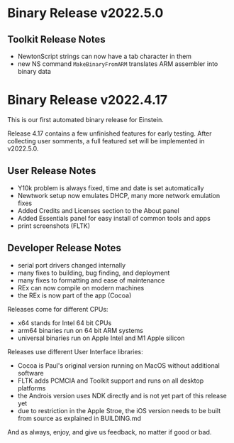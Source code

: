 
Binary Release v2022.5.0
========================

Toolkit Release Notes
---------------------
 - NewtonScript strings can now have a tab character in them
 - new NS command `MakeBinaryFromARM` translates ARM assembler into binary data
 

Binary Release v2022.4.17
=========================

This is our first automated binary release for Einstein.

Release 4.17 contains a few unfinished features for early 
testing. After collecting user somments, a full featured
set will be implemented in v2022.5.0.

User Release Notes
------------------
 - Y10k problem is always fixed, time and date is set automatically
 - Newtwork setup now emulates DHCP, many more network emulation fixes
 - Added Credits and Licenses section to the About panel
 - Added Essentials panel for easy install of common tools and apps
 - print screenshots (FLTK)

Developer Release Notes
-----------------------
 - serial port drivers changed internally
 - many fixes to building, bug finding, and deployment
 - many fixes to formatting and ease of maintenance
 - REx can now compile on modern machines
 - the REx is now part of the app (Cocoa)

Releases come for different CPUs:
 - x64 stands for Intel 64 bit CPUs
 - arm64 binaries run on 64 bit ARM systems
 - universal binaries run on Apple Intel and M1 Apple silicon

Releases use different User Interface libraries:
 - Cocoa is Paul's original version running on MacOS without additional software
 - FLTK adds PCMCIA and Toolkit support and runs on all desktop platforms
 - the Androis version uses NDK directly and is not yet part of this release yet
 - due to restriction in the Apple Stroe, the iOS version needs to be built from source as explained in BUILDING.md 

And as always, enjoy, and give us feedback, no matter if good or bad.

